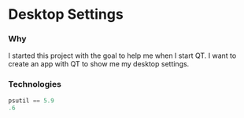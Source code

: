 # Desktop Settings

### Why

I started this project with the goal to help me when I start QT. I want to create an app with QT to show me my desktop
settings.

### Technologies

```python
psutil == 5.9
.6
```